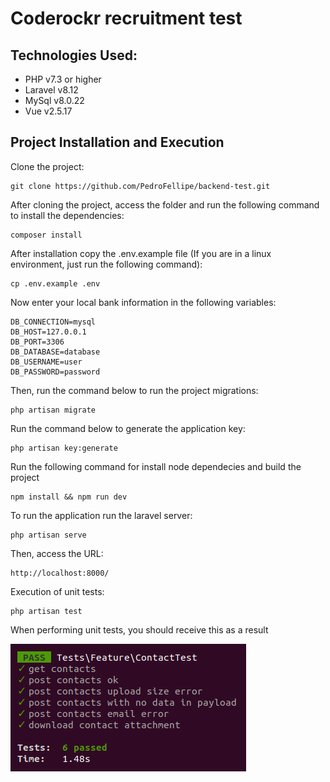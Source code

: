 Coderockr recruitment test
=======================

Technologies Used:
-----------------------

 * PHP v7.3 or higher
 * Laravel v8.12
 * MySql v8.0.22
 * Vue v2.5.17

Project Installation and Execution
------------
Clone the project:

    git clone https://github.com/PedroFellipe/backend-test.git

After cloning the project, access the folder and run the following command to install the dependencies:

    composer install
    
After installation copy the .env.example file (If you are in a linux environment, just run the following command):

    cp .env.example .env

Now enter your local bank information in the following variables:

    DB_CONNECTION=mysql
    DB_HOST=127.0.0.1
    DB_PORT=3306
    DB_DATABASE=database
    DB_USERNAME=user
    DB_PASSWORD=password

Then, run the command below to run the project migrations:

    php artisan migrate
    
Run the command below to generate the application key:

    php artisan key:generate

Run the following command for install node dependecies and build the project

    npm install && npm run dev

To run the application run the laravel server:

    php artisan serve
    
Then, access the URL:

    http://localhost:8000/
      
Execution of unit tests:

    php artisan test

When performing unit tests, you should receive this as a result
    
  ![Alt text](unit_tests.png?raw=true "Title")
